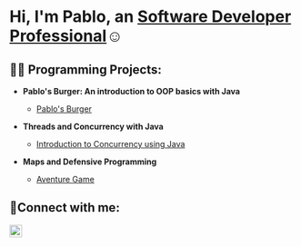 <h1>Hi, I'm Pablo, an <a href="https://www.linkedin.com/in/pablo-maldonado1b/">Software Developer Professional</a>☺</h1>

<h2>👨‍💻 Programming Projects:</h2>

- <b>Pablo's Burger: An introduction to OOP basics with Java</b>
  - [Pablo's Burger ](https://github.com/pabloMaldoPortafolio/Pablo-s-Burger)

- <b>Threads and Concurrency with Java</b>
  - [Introduction to Concurrency using Java](https://github.com/pabloMaldoPortafolio/Concurrency-Java)

- <b>Maps and Defensive Programming</b>
  - [Aventure Game](https://github.com/pabloMaldoPortafolio/Aventure-game)


<h2>🤳Connect with me:</h2>


[<img align="left" alt="pablo | LinkedIn" width="22px" src="https://cdn.jsdelivr.net/npm/simple-icons@v3/icons/linkedin.svg" />][linkedin]



[linkedin]: https://www.linkedin.com/in/pablo-maldonado1b/
